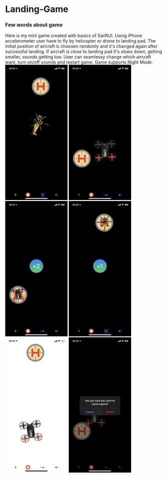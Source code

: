 # Landing-Game

  <h3>Few words about game</h3>
  Here is my mini game created with basics of SwiftUI. 
  Using iPhone accelerometer user have to fly by helicopter or drone to landing pad. The initial position of aircraft is choosen randomly and it's changed again after successful landing. If aircraft is close to landing pad it's slows down, getting smaller, sounds getting low. User can seamlessy change which aircraft want, turn on/off sounds and restart game. Game supports Night Mode.
  <img src="game1.PNG" alt="drawing" width="200"/>
  <img src="drone.PNG" alt="drawing" width="200"/>
  <img src="gainPointsDrone.PNG" alt="drawing" width="200"/>
  <img src="gainPointHelicopter.PNG" alt="drawing" width="200"/>
  <img src="lightMode.jpeg" alt="drawing" width="200"/>
  <img src="restartAlert.PNG" alt="drawing" width="200"/>

